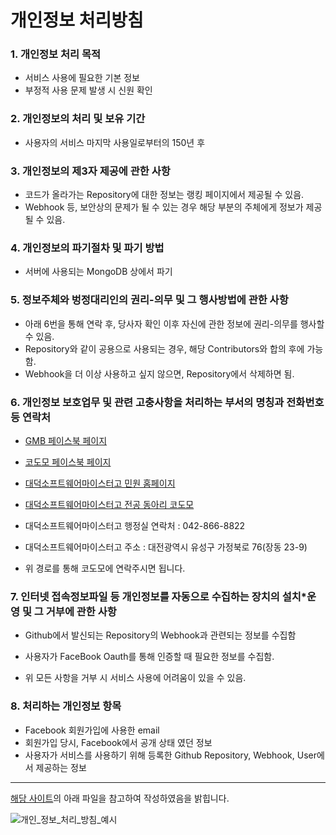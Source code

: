 # 개인정보 처리방침

### 1. 개인정보 처리 목적
- 서비스 사용에 필요한 기본 정보 
- 부정적 사용 문제 발생 시 신원 확인

### 2. 개인정보의 처리 및 보유 기간
- 사용자의 서비스 마지막 사용일로부터의 150년 후 

### 3. 개인정보의 제3자 제공에 관한 사항
- 코드가 올라가는 Repository에 대한 정보는 랭킹 페이지에서 제공될 수 있음.
- Webhook 등, 보안상의 문제가 될 수 있는 경우 해당 부분의 주체에게 정보가 제공될 수 있음.

### 4. 개인정보의 파기절차 및 파기 방법
- 서버에 사용되는 MongoDB 상에서 파기

### 5. 정보주체와 벙정대리인의 권리-의무 및 그 행사방법에 관한 사항
- 아래 6번을 통해 연락 후, 당사자 확인 이후 자신에 관한 정보에 권리-의무를 행사할 수 있음.
- Repository와 같이 공용으로 사용되는 경우, 해당 Contributors와 합의 후에 가능함.
- Webhook을 더 이상 사용하고 싶지 않으면, Repository에서 삭제하면 됨.


### 6. 개인정보 보호업무 및 관련 고충사항을 처리하는 부서의 명칭과 전화번호 등 연락처
- [GMB 페이스북 페이지](https://www.facebook.com/profile.php?id=100076381742807)
- [코도모 페이스북 페이지](https://www.facebook.com/profile.php?id=100083374595400)
- [대덕소프트웨어마이스터고 민원 홈페이지](https://dsmhs.djsch.kr/minwon/info/tab.do?m=0704&s=dsmhs)
- [대덕소프트웨어마이스터고 전공 동아리 코도모](https://github.com/Kodomomo)
- 대덕소프트웨어마이스터고 행정실 연락처 : 042-866-8822
- 대덕소프트웨어마이스터고 주소 : 대전광역시 유성구 가정북로 76(장동 23-9)


- 위 경로를 통해 코도모에 연락주시면 됩니다.

### 7. 인터넷 접속정보파일 등 개인정보를 자동으로 수집하는 장치의 설치*운영 및 그 거부에 관한 사항
- Github에서 발신되는 Repository의 Webhook과 관련되는 정보를 수집함
- 사용자가 FaceBook Oauth를 통해 인증할 때 필요한 정보를 수집함.


- 위 모든 사항을 거부 시 서비스 사용에 어려움이 있을 수 있음.

### 8. 처리하는 개인정보 항목
- Facebook 회원가입에 사용한 email
- 회원가입 당시, Facebook에서 공개 상태 였던 정보
- 사용자가 서비스를 사용하기 위해 등록한 Github Repository, Webhook, User에서 제공하는 정보


-----

[해당 사이트](http://www.cela.kr/4/?q=YToxOntzOjEyOiJrZXl3b3JkX3R5cGUiO3M6MzoiYWxsIjt9&bmode=view&idx=5596167&t=board)의 아래 파일을 참고하여 작성하였음을 밝힙니다.

![개인_정보_처리_방침_예시](https://user-images.githubusercontent.com/80697064/217782787-ad6b97e1-9e23-4e78-8aa6-d4b97048462b.png)
